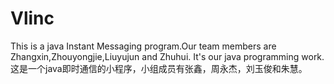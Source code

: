 # Vlinc
This is a java Instant Messaging program.Our team members are Zhangxin,Zhouyongjie,Liuyujun and Zhuhui.
It's our java programming work.
这是一个java即时通信的小程序，小组成员有张鑫，周永杰，刘玉俊和朱慧。